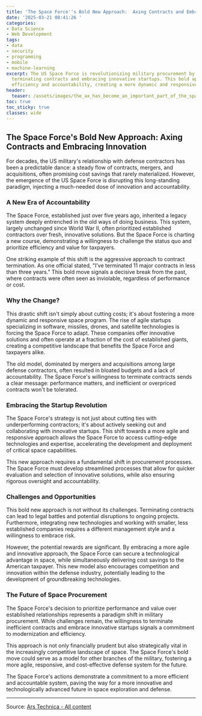 ```yaml
---
title: 'The Space Force''s Bold New Approach:  Axing Contracts and Embracing Innovation'
date: '2025-03-21 08:41:26 '
categories:
- Data Science
- Web Development
tags:
- data
- security
- programming
- mobile
- machine-learning
excerpt: The US Space Force is revolutionizing military procurement by aggressively
  terminating contracts and embracing innovative startups. This bold approach prioritizes
  efficiency and accountability, creating a more dynamic and responsive space program.
header:
  teaser: /assets/images/the_ax_has_become_an_important_part_of_the_space_f_20250321084125.jpg
toc: true
toc_sticky: true
classes: wide
---
```


## The Space Force's Bold New Approach: Axing Contracts and Embracing Innovation

For decades, the US military's relationship with defense contractors has been a predictable dance: a steady flow of contracts, mergers, and acquisitions, often promising cost savings that rarely materialized.  However, the emergence of the US Space Force is disrupting this long-standing paradigm, injecting a much-needed dose of innovation and accountability.

### A New Era of Accountability

The Space Force, established just over five years ago, inherited a legacy system deeply entrenched in the old ways of doing business.  This system, largely unchanged since World War II, often prioritized established contractors over fresh, innovative solutions.  But the Space Force is charting a new course, demonstrating a willingness to challenge the status quo and prioritize efficiency and value for taxpayers.

One striking example of this shift is the aggressive approach to contract termination.  As one official stated, "I’ve terminated 11 major contracts in less than three years."  This bold move signals a decisive break from the past, where contracts were often seen as inviolable, regardless of performance or cost.

### Why the Change?

This drastic shift isn't simply about cutting costs; it's about fostering a more dynamic and responsive space program. The rise of agile startups specializing in software, missiles, drones, and satellite technologies is forcing the Space Force to adapt.  These companies offer innovative solutions and often operate at a fraction of the cost of established giants, creating a competitive landscape that benefits the Space Force and taxpayers alike.

The old model, dominated by mergers and acquisitions among large defense contractors, often resulted in bloated budgets and a lack of accountability.  The Space Force's willingness to terminate contracts sends a clear message: performance matters, and inefficient or overpriced contracts won't be tolerated.

### Embracing the Startup Revolution

The Space Force's strategy is not just about cutting ties with underperforming contractors; it's about actively seeking out and collaborating with innovative startups.  This shift towards a more agile and responsive approach allows the Space Force to access cutting-edge technologies and expertise, accelerating the development and deployment of critical space capabilities.

This new approach requires a fundamental shift in procurement processes.  The Space Force must develop streamlined processes that allow for quicker evaluation and selection of innovative solutions, while also ensuring rigorous oversight and accountability.

### Challenges and Opportunities

This bold new approach is not without its challenges.  Terminating contracts can lead to legal battles and potential disruptions to ongoing projects.  Furthermore, integrating new technologies and working with smaller, less established companies requires a different management style and a willingness to embrace risk.

However, the potential rewards are significant.  By embracing a more agile and innovative approach, the Space Force can secure a technological advantage in space, while simultaneously delivering cost savings to the American taxpayer.  This new model also encourages competition and innovation within the defense industry, potentially leading to the development of groundbreaking technologies.

### The Future of Space Procurement

The Space Force's decision to prioritize performance and value over established relationships represents a paradigm shift in military procurement.  While challenges remain, the willingness to terminate inefficient contracts and embrace innovative startups signals a commitment to modernization and efficiency.

This approach is not only financially prudent but also strategically vital in the increasingly competitive landscape of space.  The Space Force's bold move could serve as a model for other branches of the military, fostering a more agile, responsive, and cost-effective defense system for the future.

The Space Force's actions demonstrate a commitment to a more efficient and accountable system, paving the way for a more innovative and technologically advanced future in space exploration and defense.

---

Source: [Ars Technica - All content](https://arstechnica.com/space/2025/03/the-ax-has-become-an-important-part-of-the-space-forces-arsenal/)